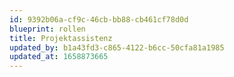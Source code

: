 ```yaml
---
id: 9392b06a-cf9c-46cb-bb88-cb461cf78d0d
blueprint: rollen
title: Projektassistenz
updated_by: b1a43fd3-c865-4122-b6cc-50cfa81a1985
updated_at: 1658873665
---
```

